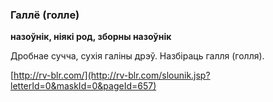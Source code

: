 ### Галлё (голле)
**назоўнік, ніякі род, зборны назоўнік**

Дробнае сучча, сухія галіны дрэў. Назбіраць галля (голля).

<a rel="author">[http://rv-blr.com/](http://rv-blr.com/slounik.jsp?letterId=0&maskId=0&pageId=657)</a>
